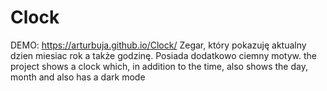# Clock

DEMO: https://arturbuja.github.io/Clock/
Zegar, który pokazuję aktualny dzien miesiac rok a także godzinę. Posiada dodatkowo ciemny motyw. 
the project shows a clock which, in addition to the time, also shows the day, month and also has a dark mode

